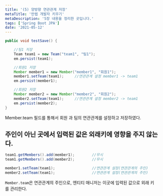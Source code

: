 ```yaml
---
title: '(5) 양방향 연관관계 저장'
metaTitle: '만렙 개발자 키우기'
metaDescription: '5장 내용을 정리한 곳입니다.'
tags: ['Spring Boot JPA']
date: '2021-05-12'
---
```


```java
public void testSave() {

    //팀1 저장
    Team team1 = new Team("team1", "팀1");
    em.persist(team1);

    //회원1 저장
    Member member1 = new Member("member1", "회원1");
    member1.setTeam(team1);     //연관관계 설정 member1 -> team1
    em.persist(member1);

    //회원2 저장
    Member member2 = new Member("member2", "회원2");
    member2.setTeam(team1);     //연관관계 설정 member2 -> team1
    em.persist(member2);
}
```

Member.team 필드를 통해서 회원 과 팀의 연관관계를 설정하고 저장하였다.

## 주인이 아닌 곳에서 입력된 값은 외래키에 영향을 주지 않는다.

```java
team1.getMembers().add(member1);        //무시
team1.getMembers().add(member2);        //무시

member1.setTeam(team1);                 //연관관계 설정(연관관계의 주인)
member2.setTeam(team1);                 //연관관계 설정(연관관계의 주인)
```

`Member.team`은 연관관계의 주인으로, 엔티티 매니저는 이곳에 입력된 값으로 외래 키를 관리한다.

